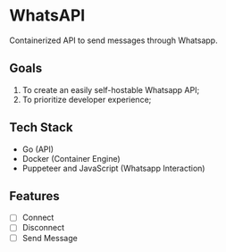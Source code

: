 # WhatsAPI

Containerized API to send messages through Whatsapp.

## Goals

1. To create an easily self-hostable Whatsapp API;
2. To prioritize developer experience;

## Tech Stack

- Go (API)
- Docker (Container Engine)
- Puppeteer and JavaScript (Whatsapp Interaction)

## Features

- [ ] Connect
- [ ] Disconnect
- [ ] Send Message
